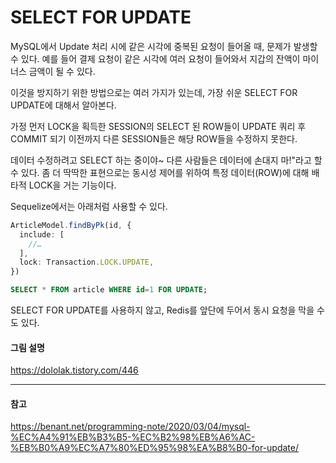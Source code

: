 # SELECT FOR UPDATE

MySQL에서 Update 처리 시에 같은 시각에 중복된 요청이 들어올 때, 문제가 발생할 수 있다. 예를 들어 결제 요청이 같은 시각에 여러 요청이 들어와서 지갑의 잔액이 마이너스 금액이 될 수 있다.

이것을 방지하기 위한 방법으로는 여러 가지가 있는데, 가장 쉬운 SELECT FOR UPDATE에 대해서 알아본다.

가정 먼저 LOCK을 획득한 SESSION의 SELECT 된 ROW들이 UPDATE 쿼리 후 COMMIT 되기 이전까지 다른 SESSION들은 해당 ROW들을 수정하지 못한다.

데이터 수정하려고 SELECT 하는 중이야~ 다른 사람들은 데이터에 손대지 마!"라고 할 수 있다. 좀 더 딱딱한 표현으로는 동시성 제어를 위하여 특정 데이터(ROW)에 대해 배타적 LOCK을 거는 기능이다. 

Sequelize에서는 아래처럼 사용할 수 있다.

```typescript
ArticleModel.findByPk(id, {
  include: [
	//…
  ],
  lock: Transaction.LOCK.UPDATE,
})
```

```sql
SELECT * FROM article WHERE id=1 FOR UPDATE;
```

SELECT FOR UPDATE를 사용하지 않고, Redis를 앞단에 두어서 동시 요청을 막을 수도 있다.

#### 그림 설명
https://dololak.tistory.com/446

---
#### 참고

https://benant.net/programming-note/2020/03/04/mysql-%EC%A4%91%EB%B3%B5-%EC%B2%98%EB%A6%AC-%EB%B0%A9%EC%A7%80%ED%95%98%EA%B8%B0-for-update/